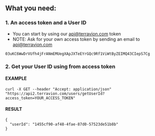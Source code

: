 ## What you need:

### 1. An access token and a User ID

- You can start by using our api@terravion.com token
- NOTE: Ask for your own access token by sending an email to api@terravion.com

```
03uKC6WwDrVUfh4jFrANmEMUegXApJXTeEYrGQc9Rf1ViWtByZEIMQ43CIepS7Cg
```

### 2. Get your User ID using from access token

#### EXAMPLE

```
curl -X GET --header "Accept: application/json" "https://api2.terravion.com/users/getUserId?access_token=YOUR_ACCESS_TOKEN"
```

#### RESULT

```
{
  "userId": "1455cf90-af48-4fae-87d0-57523de51b8b"
}
```